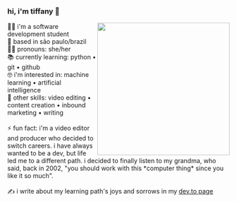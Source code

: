 ### hi, i'm tiffany 👋
<img src="https://share-cdn.picrew.me/app/share/202010/457262_XKpIZsi3.png" align="right" width="300">
👩‍💻 i'm a software development student<br>
📍 based in são paulo/brazil<br>
👩‍🦱 pronouns: she/her<br>
📚 currently learning: python • git • github<br>
🤓 i'm interested in: machine learning • artificial intelligence<br>
🎥 other skills: video editing • content creation • inbound marketing • writing
<br><br>
⚡ fun fact: i'm a video editor and producer who decided to switch careers. i have always wanted to be a dev, but life led me to a different path. i decided to finally listen to my grandma, who said, back in 2002, "you should work with this *computer thing* since you like it so much".
<br><br>
✍️ i write about my learning path's joys and sorrows in my <a href="http://dev.to/tiffanyrossi" target="_blank">dev.to page</a>
